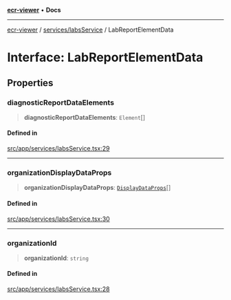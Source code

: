 [**ecr-viewer**](../../../README.md) • **Docs**

***

[ecr-viewer](../../../README.md) / [services/labsService](../README.md) / LabReportElementData

# Interface: LabReportElementData

## Properties

### diagnosticReportDataElements

> **diagnosticReportDataElements**: `Element`[]

#### Defined in

[src/app/services/labsService.tsx:29](https://github.com/CDCgov/phdi/blob/55d1a87d29da9da2522ba2a73bc122cba666b133/containers/ecr-viewer/src/app/services/labsService.tsx#L29)

***

### organizationDisplayDataProps

> **organizationDisplayDataProps**: [`DisplayDataProps`](../../../DataDisplay/interfaces/DisplayDataProps.md)[]

#### Defined in

[src/app/services/labsService.tsx:30](https://github.com/CDCgov/phdi/blob/55d1a87d29da9da2522ba2a73bc122cba666b133/containers/ecr-viewer/src/app/services/labsService.tsx#L30)

***

### organizationId

> **organizationId**: `string`

#### Defined in

[src/app/services/labsService.tsx:28](https://github.com/CDCgov/phdi/blob/55d1a87d29da9da2522ba2a73bc122cba666b133/containers/ecr-viewer/src/app/services/labsService.tsx#L28)
